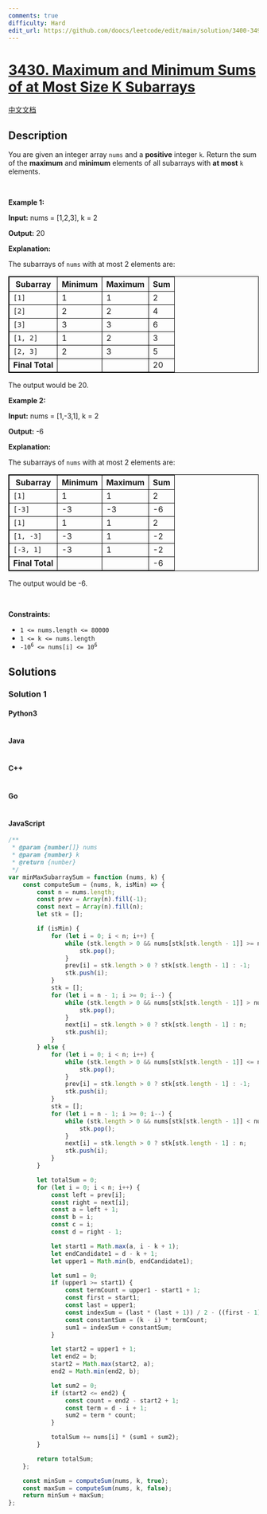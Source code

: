 ```yaml
---
comments: true
difficulty: Hard
edit_url: https://github.com/doocs/leetcode/edit/main/solution/3400-3499/3430.Maximum%20and%20Minimum%20Sums%20of%20at%20Most%20Size%20K%20Subarrays/README_EN.md
---
```


<!-- problem:start -->

# [3430. Maximum and Minimum Sums of at Most Size K Subarrays](https://leetcode.com/problems/maximum-and-minimum-sums-of-at-most-size-k-subarrays)

[中文文档](/solution/3400-3499/3430.Maximum%20and%20Minimum%20Sums%20of%20at%20Most%20Size%20K%20Subarrays/README.md)

## Description

<!-- description:start -->

<p>You are given an integer array <code>nums</code> and a <strong>positive</strong> integer <code>k</code>. Return the sum of the <strong>maximum</strong> and <strong>minimum</strong> elements of all <span data-keyword="subarray-nonempty">subarrays</span> with <strong>at most</strong> <code>k</code> elements.</p>

<p>&nbsp;</p>
<p><strong class="example">Example 1:</strong></p>

<div class="example-block">
<p><strong>Input:</strong> <span class="example-io">nums = [1,2,3], k = 2</span></p>

<p><strong>Output:</strong> <span class="example-io">20</span></p>

<p><strong>Explanation:</strong></p>

<p>The subarrays of <code>nums</code> with at most 2 elements are:</p>

<table style="border: 1px solid black;">
	<tbody>
		<tr>
			<th style="border: 1px solid black;"><b>Subarray</b></th>
			<th style="border: 1px solid black;">Minimum</th>
			<th style="border: 1px solid black;">Maximum</th>
			<th style="border: 1px solid black;">Sum</th>
		</tr>
		<tr>
			<td style="border: 1px solid black;"><code>[1]</code></td>
			<td style="border: 1px solid black;">1</td>
			<td style="border: 1px solid black;">1</td>
			<td style="border: 1px solid black;">2</td>
		</tr>
		<tr>
			<td style="border: 1px solid black;"><code>[2]</code></td>
			<td style="border: 1px solid black;">2</td>
			<td style="border: 1px solid black;">2</td>
			<td style="border: 1px solid black;">4</td>
		</tr>
		<tr>
			<td style="border: 1px solid black;"><code>[3]</code></td>
			<td style="border: 1px solid black;">3</td>
			<td style="border: 1px solid black;">3</td>
			<td style="border: 1px solid black;">6</td>
		</tr>
		<tr>
			<td style="border: 1px solid black;"><code>[1, 2]</code></td>
			<td style="border: 1px solid black;">1</td>
			<td style="border: 1px solid black;">2</td>
			<td style="border: 1px solid black;">3</td>
		</tr>
		<tr>
			<td style="border: 1px solid black;"><code>[2, 3]</code></td>
			<td style="border: 1px solid black;">2</td>
			<td style="border: 1px solid black;">3</td>
			<td style="border: 1px solid black;">5</td>
		</tr>
		<tr>
			<td style="border: 1px solid black;"><strong>Final Total</strong></td>
			<td style="border: 1px solid black;">&nbsp;</td>
			<td style="border: 1px solid black;">&nbsp;</td>
			<td style="border: 1px solid black;">20</td>
		</tr>
	</tbody>
</table>

<p>The output would be 20.</p>
</div>

<p><strong class="example">Example 2:</strong></p>

<div class="example-block">
<p><strong>Input:</strong> <span class="example-io">nums = [1,-3,1], k = 2</span></p>

<p><strong>Output:</strong> <span class="example-io">-6</span></p>

<p><strong>Explanation:</strong></p>

<p>The subarrays of <code>nums</code> with at most 2 elements are:</p>

<table style="border: 1px solid black;">
	<tbody>
		<tr>
			<th style="border: 1px solid black;"><b>Subarray</b></th>
			<th style="border: 1px solid black;">Minimum</th>
			<th style="border: 1px solid black;">Maximum</th>
			<th style="border: 1px solid black;">Sum</th>
		</tr>
		<tr>
			<td style="border: 1px solid black;"><code>[1]</code></td>
			<td style="border: 1px solid black;">1</td>
			<td style="border: 1px solid black;">1</td>
			<td style="border: 1px solid black;">2</td>
		</tr>
		<tr>
			<td style="border: 1px solid black;"><code>[-3]</code></td>
			<td style="border: 1px solid black;">-3</td>
			<td style="border: 1px solid black;">-3</td>
			<td style="border: 1px solid black;">-6</td>
		</tr>
		<tr>
			<td style="border: 1px solid black;"><code>[1]</code></td>
			<td style="border: 1px solid black;">1</td>
			<td style="border: 1px solid black;">1</td>
			<td style="border: 1px solid black;">2</td>
		</tr>
		<tr>
			<td style="border: 1px solid black;"><code>[1, -3]</code></td>
			<td style="border: 1px solid black;">-3</td>
			<td style="border: 1px solid black;">1</td>
			<td style="border: 1px solid black;">-2</td>
		</tr>
		<tr>
			<td style="border: 1px solid black;"><code>[-3, 1]</code></td>
			<td style="border: 1px solid black;">-3</td>
			<td style="border: 1px solid black;">1</td>
			<td style="border: 1px solid black;">-2</td>
		</tr>
		<tr>
			<td style="border: 1px solid black;"><strong>Final Total</strong></td>
			<td style="border: 1px solid black;">&nbsp;</td>
			<td style="border: 1px solid black;">&nbsp;</td>
			<td style="border: 1px solid black;">-6</td>
		</tr>
	</tbody>
</table>

<p>The output would be -6.</p>
</div>

<p>&nbsp;</p>
<p><strong>Constraints:</strong></p>

<ul>
	<li><code>1 &lt;= nums.length &lt;= 80000</code></li>
	<li><code>1 &lt;= k &lt;= nums.length</code></li>
	<li><code>-10<sup>6</sup> &lt;= nums[i] &lt;= 10<sup>6</sup></code></li>
</ul>

<!-- description:end -->

## Solutions

<!-- solution:start -->

### Solution 1

<!-- tabs:start -->

#### Python3

```python

```

#### Java

```java

```

#### C++

```cpp

```

#### Go

```go

```

#### JavaScript

```js
/**
 * @param {number[]} nums
 * @param {number} k
 * @return {number}
 */
var minMaxSubarraySum = function (nums, k) {
    const computeSum = (nums, k, isMin) => {
        const n = nums.length;
        const prev = Array(n).fill(-1);
        const next = Array(n).fill(n);
        let stk = [];

        if (isMin) {
            for (let i = 0; i < n; i++) {
                while (stk.length > 0 && nums[stk[stk.length - 1]] >= nums[i]) {
                    stk.pop();
                }
                prev[i] = stk.length > 0 ? stk[stk.length - 1] : -1;
                stk.push(i);
            }
            stk = [];
            for (let i = n - 1; i >= 0; i--) {
                while (stk.length > 0 && nums[stk[stk.length - 1]] > nums[i]) {
                    stk.pop();
                }
                next[i] = stk.length > 0 ? stk[stk.length - 1] : n;
                stk.push(i);
            }
        } else {
            for (let i = 0; i < n; i++) {
                while (stk.length > 0 && nums[stk[stk.length - 1]] <= nums[i]) {
                    stk.pop();
                }
                prev[i] = stk.length > 0 ? stk[stk.length - 1] : -1;
                stk.push(i);
            }
            stk = [];
            for (let i = n - 1; i >= 0; i--) {
                while (stk.length > 0 && nums[stk[stk.length - 1]] < nums[i]) {
                    stk.pop();
                }
                next[i] = stk.length > 0 ? stk[stk.length - 1] : n;
                stk.push(i);
            }
        }

        let totalSum = 0;
        for (let i = 0; i < n; i++) {
            const left = prev[i];
            const right = next[i];
            const a = left + 1;
            const b = i;
            const c = i;
            const d = right - 1;

            let start1 = Math.max(a, i - k + 1);
            let endCandidate1 = d - k + 1;
            let upper1 = Math.min(b, endCandidate1);

            let sum1 = 0;
            if (upper1 >= start1) {
                const termCount = upper1 - start1 + 1;
                const first = start1;
                const last = upper1;
                const indexSum = (last * (last + 1)) / 2 - ((first - 1) * first) / 2;
                const constantSum = (k - i) * termCount;
                sum1 = indexSum + constantSum;
            }

            let start2 = upper1 + 1;
            let end2 = b;
            start2 = Math.max(start2, a);
            end2 = Math.min(end2, b);

            let sum2 = 0;
            if (start2 <= end2) {
                const count = end2 - start2 + 1;
                const term = d - i + 1;
                sum2 = term * count;
            }

            totalSum += nums[i] * (sum1 + sum2);
        }

        return totalSum;
    };

    const minSum = computeSum(nums, k, true);
    const maxSum = computeSum(nums, k, false);
    return minSum + maxSum;
};
```

<!-- tabs:end -->

<!-- solution:end -->

<!-- problem:end -->
